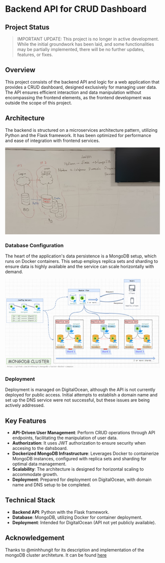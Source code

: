# Backend API for CRUD Dashboard

## Project Status
> IMPORTANT UPDATE: This project is no longer in active development. While the initial groundwork has been laid, and some functionalities may be partially implemented, there will be no further updates, features, or fixes.

## Overview
This project consists of the backend API and logic for a web application that provides a CRUD dashboard, designed exclusively for managing user data. The API ensures efficient interaction and data manipulation without encompassing the frontend elements, as the frontend development was outside the scope of this project.

## Architecture
The backend is structured on a microservices architecture pattern, utilizing Python and the Flask framework. It has been optimized for performance and ease of integration with frontend services.

<img src="https://github.com/MiguelALF12/data-shard-replica/blob/main/imgs/Arquitectura-0.jpeg" alt="Deployment architecture" width="700"/>

### Database Configuration

The heart of the application's data persistence is a MongoDB setup, which runs on Docker containers. This setup employs replica sets and sharding to ensure data is highly available and the service can scale horizontally with demand.

<img src="https://github.com/MiguelALF12/data-shard-replica/blob/main/imgs/sharding-and-replica-sets.png" alt="Mongo DB cluser"/>

### Deployment

Deployment is managed on DigitalOcean, although the API is not currently deployed for public access. Initial attempts to establish a domain name and set up the DNS service were not successful, but these issues are being actively addressed.

## Key Features

- **API-Driven User Management**: Perform CRUD operations through API endpoints, facilitating the manipulation of user data.
- **Authorization**: It uses JWT authorization to ensure security when accesing to the dahsboard.
- **Dockerized MongoDB Infrastructure**: Leverages Docker to containerize MongoDB instances, configured with replica sets and sharding for optimal data management.
- **Scalability**: The architecture is designed for horizontal scaling to accommodate growth.
- **Deployment**: Prepared for deployment on DigitalOcean, with domain name and DNS setup to be completed.

## Technical Stack

- **Backend API**: Python with the Flask framework.
- **Database**: MongoDB, utilizing Docker for container deployment.
- **Deployment**: Intended for DigitalOcean (API not yet publicly available).

## Acknowledgement
Thanks to @minhhungit for its description and implementation of the mongoDB cluster architeture. It can be found [here](https://github.com/minhhungit/mongodb-cluster-docker-compose)


